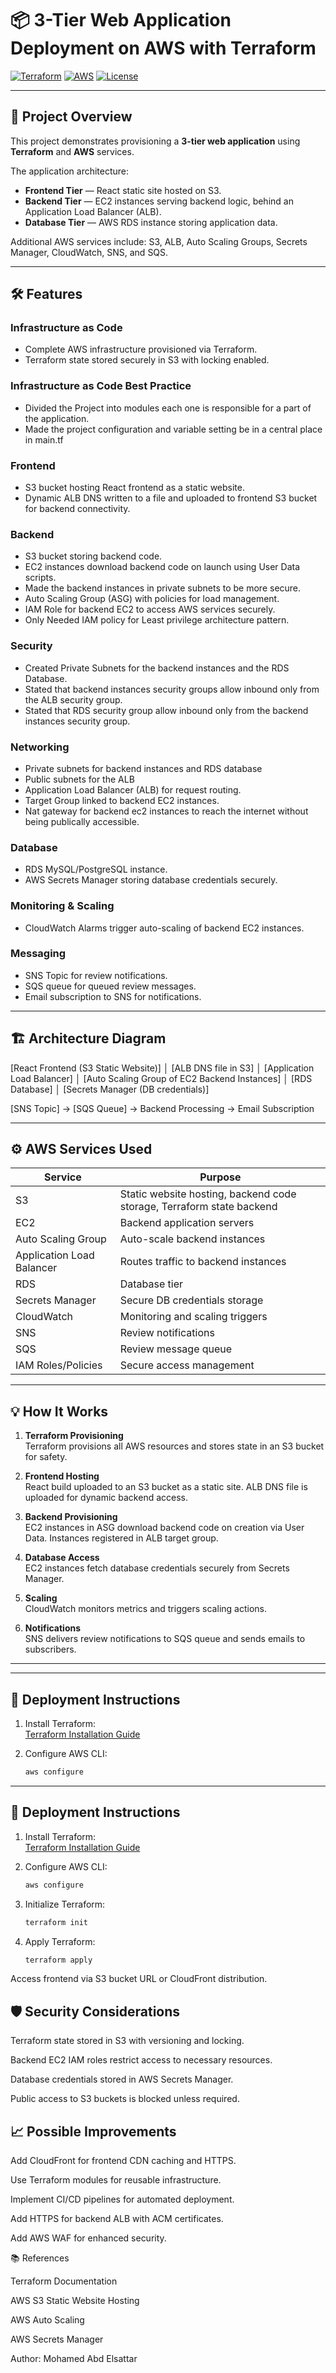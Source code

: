 # 📦 3-Tier Web Application Deployment on AWS with Terraform

[![Terraform](https://img.shields.io/badge/Terraform-0.15.0-blue?logo=terraform)](https://www.terraform.io/)
[![AWS](https://img.shields.io/badge/AWS-Cloud-ff9900?logo=amazon-aws)](https://aws.amazon.com/)
[![License](https://img.shields.io/badge/License-MIT-green)](LICENSE)

---

## 🚀 Project Overview

This project demonstrates provisioning a **3-tier web application** using **Terraform** and **AWS** services.

The application architecture:

- **Frontend Tier** — React static site hosted on S3.
- **Backend Tier** — EC2 instances serving backend logic, behind an Application Load Balancer (ALB).
- **Database Tier** — AWS RDS instance storing application data.

Additional AWS services include: S3, ALB, Auto Scaling Groups, Secrets Manager, CloudWatch, SNS, and SQS.

---

## 🛠 Features

### **Infrastructure as Code**
- Complete AWS infrastructure provisioned via Terraform.
- Terraform state stored securely in S3 with locking enabled.

### **Infrastructure as Code Best Practice**
- Divided the Project into modules each one is responsible for a part of the application.
- Made the project configuration and variable setting be in a central place in main.tf

### **Frontend**
- S3 bucket hosting React frontend as a static website.
- Dynamic ALB DNS written to a file and uploaded to frontend S3 bucket for backend connectivity.

### **Backend**
- S3 bucket storing backend code.
- EC2 instances download backend code on launch using User Data scripts.
- Made the backend instances in private subnets to be more secure.
- Auto Scaling Group (ASG) with policies for load management.
- IAM Role for backend EC2 to access AWS services securely.
- Only Needed IAM policy for Least privilege architecture pattern.

### **Security**
- Created Private Subnets for the backend instances and the RDS Database.
- Stated that backend instances security groups allow inbound only from the ALB security group.
- Stated that RDS security group allow inbound only from the backend instances security group.

### **Networking**
- Private subnets for backend instances and RDS database
- Public subnets for the ALB
- Application Load Balancer (ALB) for request routing.
- Target Group linked to backend EC2 instances.
- Nat gateway for backend ec2 instances to reach the internet without being publically accessible.

### **Database**
- RDS MySQL/PostgreSQL instance.
- AWS Secrets Manager storing database credentials securely.

### **Monitoring & Scaling**
- CloudWatch Alarms trigger auto-scaling of backend EC2 instances.

### **Messaging**
- SNS Topic for review notifications.
- SQS queue for queued review messages.
- Email subscription to SNS for notifications.

---

## 🏗 Architecture Diagram

[React Frontend (S3 Static Website)]
│
[ALB DNS file in S3]
│
[Application Load Balancer]
│
[Auto Scaling Group of EC2 Backend Instances]
│
[RDS Database]
│
[Secrets Manager (DB credentials)]

[SNS Topic] → [SQS Queue] → Backend Processing
→ Email Subscription


---

## ⚙️ AWS Services Used

| Service                | Purpose |
|------------------------|---------|
| S3                     | Static website hosting, backend code storage, Terraform state backend |
| EC2                    | Backend application servers |
| Auto Scaling Group    | Auto-scale backend instances |
| Application Load Balancer | Routes traffic to backend instances |
| RDS                    | Database tier |
| Secrets Manager       | Secure DB credentials storage |
| CloudWatch            | Monitoring and scaling triggers |
| SNS                    | Review notifications |
| SQS                    | Review message queue |
| IAM Roles/Policies    | Secure access management |

---

## 💡 How It Works

1. **Terraform Provisioning**  
   Terraform provisions all AWS resources and stores state in an S3 bucket for safety.

2. **Frontend Hosting**  
   React build uploaded to an S3 bucket as a static site. ALB DNS file is uploaded for dynamic backend access.

3. **Backend Provisioning**  
   EC2 instances in ASG download backend code on creation via User Data. Instances registered in ALB target group.

4. **Database Access**  
   EC2 instances fetch database credentials securely from Secrets Manager.

5. **Scaling**  
   CloudWatch monitors metrics and triggers scaling actions.

6. **Notifications**  
   SNS delivers review notifications to SQS queue and sends emails to subscribers.

---

---

## 🚀 Deployment Instructions

1. Install Terraform:  
   [Terraform Installation Guide](https://developer.hashicorp.com/terraform/downloads)

2. Configure AWS CLI:  
   ```bash
   aws configure

---

## 🚀 Deployment Instructions

1. Install Terraform:  
   [Terraform Installation Guide](https://developer.hashicorp.com/terraform/downloads)

2. Configure AWS CLI:  
   ```bash
   aws configure


3. Initialize Terraform:
   ```bash
   terraform init


4. Apply Terraform:
   ```bash
   terraform apply


Access frontend via S3 bucket URL or CloudFront distribution.

## 🛡 Security Considerations

Terraform state stored in S3 with versioning and locking.

Backend EC2 IAM roles restrict access to necessary resources.

Database credentials stored in AWS Secrets Manager.

Public access to S3 buckets is blocked unless required.

## 📈 Possible Improvements

Add CloudFront for frontend CDN caching and HTTPS.

Use Terraform modules for reusable infrastructure.

Implement CI/CD pipelines for automated deployment.

Add HTTPS for backend ALB with ACM certificates.

Add AWS WAF for enhanced security.

📚 References

Terraform Documentation

AWS S3 Static Website Hosting

AWS Auto Scaling

AWS Secrets Manager

Author: Mohamed Abd Elsattar





